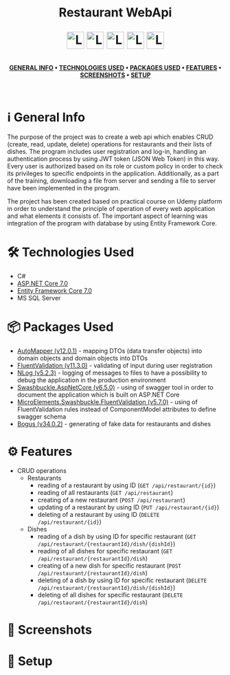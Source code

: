 <br />
<h1>
<p align="center">
  <br>Restaurant WebApi 
</p>
<p align="center">
    <img src="https://raw.githubusercontent.com/gildean/foodicon/HEAD/favicons/Hamburger.ico" alt="Logo" width="40" height="40">
    <img src="https://raw.githubusercontent.com/gildean/foodicon/HEAD/favicons/French_Fries.ico" alt="Logo" width="40" height="40">
    <img src="https://raw.githubusercontent.com/gildean/foodicon/HEAD/favicons/Green_Salad.ico" alt="Logo" width="40" height="40">
    <img src="https://raw.githubusercontent.com/gildean/foodicon/HEAD/favicons/Slice_Of_Pizza.ico" alt="Logo" width="40" height="40">
    <img src="https://raw.githubusercontent.com/gildean/foodicon/HEAD/favicons/Taco.ico" alt="Logo" width="40" height="40">
</p>  
</h1>
</p>
<div align="center">

**[GENERAL INFO](#information_source-general-info) • 
[TECHNOLOGIES USED](#hammer_and_wrench-technologies-used) • 
[PACKAGES USED](#packagepackages-used) • 
[FEATURES](#gear-features) • 
[SCREENSHOTS](#camera_flash-screenshots) • 
[SETUP](#rocket-setup)**
</div>
<br />

# :information_source: General Info
The purpose of the project was to create a web api which enables CRUD (create, read, update, delete) operations for restaurants and their lists of dishes. The program includes user registration and log-in, handling an authentication process by using JWT token (JSON Web Token) in this way. Every user is authorized based on its role or custom policy in order to check its privileges to specific endpoints in the application. Additionally, as a part of the training, downloading a file from server and sending a file to server have been implemented in the program.

The project has been created based on practical course on Udemy platform in order to understand the principle of operation of every web application and what elements it consists of. The important aspect of learning was integration of the program with database by using Entity Framework Core.

# :hammer_and_wrench: Technologies Used
- C#
- [ASP.NET Core 7.0](https://github.com/dotnet/aspnetcore)
- [Entity Framework Core 7.0](https://github.com/dotnet/efcore)
- MS SQL Server

# :package:	Packages Used
- [AutoMapper (v12.0.1)](https://github.com/AutoMapper/AutoMapper) -  mapping DTOs (data transfer objects) into domain objects and domain objects into DTOs
- [FluentValidation (v11.3.0)](https://github.com/FluentValidation/FluentValidation) - validating of input during user registration
- [NLog (v5.2.3)](https://github.com/NLog/NLog) - logging of messages to files to have a possibility to debug the application in the production environment
- [Swashbuckle.AspNetCore (v6.5.0)](https://github.com/domaindrivendev/Swashbuckle.AspNetCore/tree/master) - using of swagger tool in order to document the application which is built on ASP.NET Core
- [MicroElements.Swashbuckle.FluentValidation (v5.7.0)](https://github.com/micro-elements/MicroElements.Swashbuckle.FluentValidation) - using of FluentValidation rules instead of ComponentModel attributes to define swagger schema
- [Bogus (v34.0.2)](https://github.com/bchavez/Bogus) - generating of fake data for restaurants and dishes


# :gear: Features
- CRUD operations
  - Restaurants
     - reading of a restaurant by using ID (`GET /api/restaurant/{id}`)
     - reading of all restaurants (`GET /api/restaurant`)
     - creating of a new restaurant (`POST /api/restaurant`)
     - updating of a restaurant by using ID (`PUT /api/restaurant/{id}`)
     - deleting of a restaurant by using ID (`DELETE /api/restaurant/{id}`)
  - Dishes
     - reading of a dish by using ID for specific restaurant (`GET /api/restaurant/{restaurantId}/dish/{dishId}`)
     - reading of all dishes for specific restaurant (`GET /api/restaurant/{restaurantId}/dish`)
     - creating of a new dish for specific restaurant (`POST /api/restaurant/{restaurantId}/dish`)
     - deleting of a dish by using ID for specific restaurant (`DELETE /api/restaurant/{restaurantId}/dish/{dishId}`)
     - deleting of all dishes for specific restaurant (`DELETE /api/restaurant/{restaurantId}/dish`)
       
# :camera_flash: Screenshots

# :rocket: Setup
